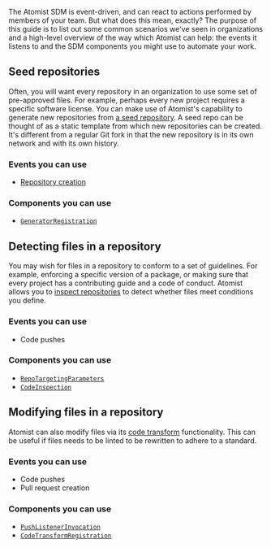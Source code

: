 The Atomist SDM is event-driven, and can react to actions performed by members of your team. But what does this mean, exactly? The purpose of this guide is to list out some common scenarios we've seen in organizations and a high-level overview of the way which Atomist can help: the events it listens to and the SDM components you might use to automate your work.

## Seed repositories

Often, you will want every repository in an organization to use some set of pre-approved files. For example, perhaps every new project requires a specific software license. You can make use of Atomist's capability to generate new repositories from [a seed repository](/developer/create/). A seed repo can be thought of as a static template from which new repositories can be created. It's different from a regular Git fork in that the new repository is in its own network and with its own history.

### Events you can use

* [Repository creation](/developer/event/#repository-creation)

### Components you can use

* [`GeneratorRegistration`](https://atomist.github.io/sdm/modules/_lib_api_registration_generatorregistration_.html)

## Detecting files in a repository

You may wish for files in a repository to conform to a set of guidelines. For example, enforcing a specific version of a package, or making sure that every project has a contributing guide and a code of conduct. Atomist allows you to [inspect repositories](/developer/inspect/) to detect whether files meet conditions you define.

### Events you can use

* Code pushes

### Components you can use

* [`RepoTargetingParameters`](https://atomist.github.io/sdm/interfaces/_lib_api_helper_machine_repotargetingparameters_.repotargetingparameters.html)
* [`CodeInspection`](https://atomist.github.io/sdm/modules/_lib_api_registration_codeinspectionregistration_.html#codeinspection)

## Modifying files in a repository

Atomist can also modify files via its [code transform](/developer/transform/) functionality. This can be useful if files needs to be linted to be rewritten to adhere to a standard.

### Events you can use

* Code pushes
* Pull request creation

### Components you can use

* [`PushListenerInvocation`](https://atomist.github.io/sdm/interfaces/_lib_api_listener_pushlistener_.pushlistenerinvocation.html)
* [`CodeTransformRegistration`](https://atomist.github.io/sdm/interfaces/_lib_api_registration_codetransformregistration_.codetransformregistration.html)
